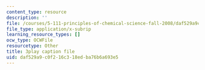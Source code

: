 ```yaml
---
content_type: resource
description: ''
file: /courses/5-111-principles-of-chemical-science-fall-2008/daf529a9c0f216c318edba76b6a693e5_l6Bf5ktvM_g.srt
file_type: application/x-subrip
learning_resource_types: []
ocw_type: OCWFile
resourcetype: Other
title: 3play caption file
uid: daf529a9-c0f2-16c3-18ed-ba76b6a693e5
---
```


